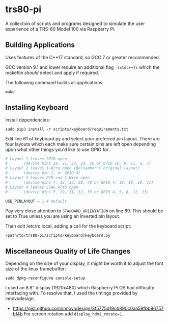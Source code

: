 # trs80-pi
A collection of scripts and programs designed to simulate the user experience of a TRS-80 Model 100 via Raspberry Pi.

## Building Applications

Uses features of the C++17 standard, so GCC 7 or greater recommended.

GCC version 9.1 and lower require an additional flag `-lstdc++fs` which the makefile *should* detect and apply if required.

The following command builds all applications:
```
make
```

## Installing Keyboard

Install dependencies:
```
sudo pip3 install -r scripts/keyboard/requirements.txt
```

Edit line 61 of keyboard.py and select your preferred pin layout.
There are four layouts which each make sure certain pins are left open
depending upon what other things you'd like to use GPIO for.
```python
# Layout 1 leaves SPI0 open
#       (device pins 19, 21, 23, 24, 26 or GPIO 10, 9, 11, 8, 7)
# Layout 2 leaves 1-Wire open (Belsamber's original layout)
#       (device pin 7, or GPIO 4)
# Layout 3 leaves PCM and 1-Wire open
#       (device pins 7, 12, 35, 38, 40 or GPIO 4, 18, 19, 20, 21)
# Layout 4 leaves JTAG Alt5 open
#       (device pins 7, 29, 31, 32, 33 or GPIO 4, 5, 6, 12, 13)

USE_PINLAYOUT = 1 # default
```
Pay very close attention to `STANDARD_ORIENTATION` on line 69.  This should be set to True unless you are using an inverted pin layout.


Then edit /etc/rc.local, adding a call for the keyboard script:
```
/path/to/trs80-pi/scripts/keyboard/keyboard.py
```

## Miscellaneous Quality of Life Changes

Depending on the size of your display, it might be worth it to adjust the font size of the linux framebuffer:
```
sudo dpkg-reconfigure console-setup
```

I used an 8.8" display (1920x480) which Raspberry Pi OS had difficulty interfacing with.  To resolve that, I used the timings provided by innovodesign.
* https://gist.github.com/innovodesign/3f5775d19cb890c0aa59fbb96757bf4b
For screen rotation add `display_hdmi_rotate=1`.
